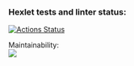 ### Hexlet tests and linter status:
[![Actions Status](https://github.com/VolodiaKuz/frontend-project-11/actions/workflows/hexlet-check.yml/badge.svg)](https://github.com/VolodiaKuz/frontend-project-11/actions)

Maintainability:
<br>
<a href="https://codeclimate.com/github/VolodiaKuz/frontend-project-11/maintainability"><img src="https://api.codeclimate.com/v1/badges/bf70cb081f1e5c0ef77f/maintainability" /></a>